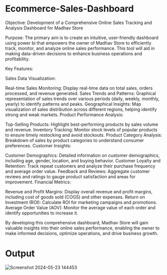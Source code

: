 # Ecommerce-Sales-Dashboard


Objective: Development of a Comprehensive Online Sales Tracking and Analysis Dashboard for Madhav Store

Purpose:
The primary aim is to create an intuitive, user-friendly dashboard using power bi that empowers the owner of Madhav Store to efficiently track, monitor, and analyze online sales performance. This tool will aid in making data-driven decisions to enhance business operations and profitability.

Key Features:

Sales Data Visualization:

Real-time Sales Monitoring: Display real-time data on total sales, orders processed, and revenue generated.
Sales Trends and Patterns: Graphical representation of sales trends over various periods (daily, weekly, monthly, yearly) to identify patterns and peaks.
Geographical Insights: Map visualization of sales distribution across different regions, helping identify strong and weak markets.
Product Performance Analysis:

Top-Selling Products: Highlight best-performing products by sales volume and revenue.
Inventory Tracking: Monitor stock levels of popular products to ensure timely restocking and avoid stockouts.
Product Category Analysis: Breakdown of sales by product categories to understand consumer preferences.
Customer Insights:

Customer Demographics: Detailed information on customer demographics, including age, gender, location, and buying behavior.
Customer Loyalty and Retention: Track repeat customers and analyze their purchase frequency and average order value.
Feedback and Reviews: Aggregate customer reviews and ratings to gauge product satisfaction and areas for improvement.
Financial Metrics:

Revenue and Profit Margins: Display overall revenue and profit margins, including cost of goods sold (COGS) and other expenses.
Return on Investment (ROI): Calculate ROI for marketing campaigns and promotions.
Average Order Value (AOV): Monitor the average value of each order and identify opportunities to increase it.

By developing this comprehensive dashboard, Madhav Store will gain valuable insights into their online sales performance, enabling the owner to make informed decisions, optimize operations, and drive business growth.


# Output


![Screenshot 2024-05-23 144453](https://github.com/namanagrahari/Ecommerce-Sales-Dashboard/assets/85009401/14f62418-e655-46f0-b685-c86c8f947a8c)


